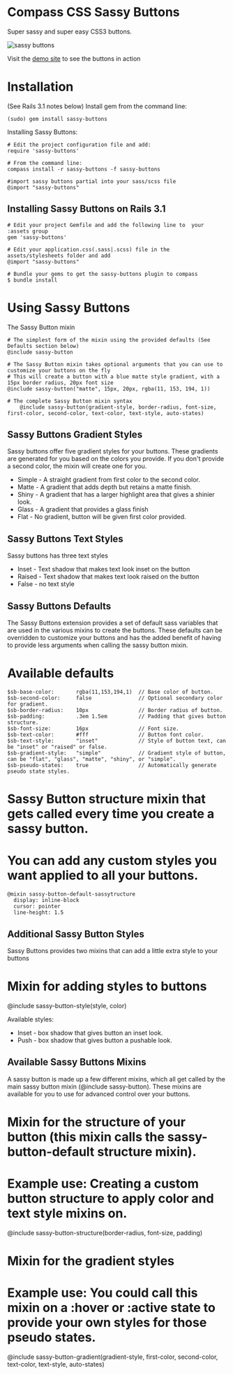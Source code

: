 Compass CSS Sassy Buttons
=========================

Super sassy and super easy CSS3 buttons.

![sassy buttons](http://dl.dropbox.com/u/1274637/sassy-buttons.png)

Visit the [demo site](http://jaredhardy.com/sassy-buttons/) to see the buttons in action

Installation
============

(See Rails 3.1 notes below)
Install gem from the command line:

    (sudo) gem install sassy-buttons

Installing Sassy Buttons:

    # Edit the project configuration file and add:
    require 'sassy-buttons'

    # From the command line:
    compass install -r sassy-buttons -f sassy-buttons

    #import sassy buttons partial into your sass/scss file
    @import "sassy-buttons"

Installing Sassy Buttons on Rails 3.1
-------------------------------------
    # Edit your project Gemfile and add the following line to  your :assets group
    gem 'sassy-buttons'

    # Edit your application.css(.sass|.scss) file in the assets/stylesheets folder and add
    @import "sassy-buttons"

    # Bundle your gems to get the sassy-buttons plugin to compass
    $ bundle install

Using Sassy Buttons
===================

The Sassy Button mixin

    # The simplest form of the mixin using the provided defaults (See Defaults section below)
    @include sassy-button

    # The Sassy Button mixin takes optional arguments that you can use to customize your buttons on the fly
    # This will create a button with a blue matte style gradient, with a 15px border radius, 20px font size
    @include sassy-button("matte", 15px, 20px, rgba(11, 153, 194, 1))

    # The complete Sassy Button mixin syntax
		@include sassy-button(gradient-style, border-radius, font-size, first-color, second-color, text-color, text-style, auto-states)
	


Sassy Buttons Gradient Styles
----------------------------
Sassy buttons offer five gradient styles for your buttons. These gradients are generated for you based on the colors you provide. If you don't provide a second color, the mixin will create one for you.

* Simple - A straight gradient from first color to the second color.
* Matte - A gradient that adds depth but retains a matte finish.
* Shiny - A gradient that has a larger highlight area that gives a shinier look.
* Glass - A gradient that provides a glass finish
* Flat - No gradient, button will be given first color provided.

Sassy Buttons Text Styles
-------------------------
Sassy buttons has three text styles

* Inset - Text shadow that makes text look inset on the button
* Raised - Text shadow that makes text look raised on the button
* False - no text style

Sassy Buttons Defaults
----------------------

The Sassy Buttons extension provides a set of default sass variables that are used in the various mixins to create the buttons. These defaults can be overridden to customize your buttons and has the added benefit of having to provide less arguments when calling the sassy button mixin.

  # Available defaults
	$sb-base-color:       rgba(11,153,194,1)  // Base color of button.
	$sb-second-color:     false               // Optional secondary color for gradient.
	$sb-border-radius:    10px                // Border radius of button.
	$sb-padding:          .3em 1.5em          // Padding that gives button structure.
	$sb-font-size:        16px                // Font size.
	$sb-text-color:       #fff                // Button font color.
	$sb-text-style:       "inset"             // Style of button text, can be "inset" or "raised" or false.
	$sb-gradient-style:   "simple"            // Gradient style of button, can be "flat", "glass", "matte", "shiny", or "simple".
	$sb-pseudo-states:    true                // Automatically generate pseudo state styles.

  # Sassy Button structure mixin that gets called every time you create a sassy button.
  # You can add any custom styles you want applied to all your buttons.
	@mixin sassy-button-default-sassytructure
	  display: inline-block
	  cursor: pointer
	  line-height: 1.5


Additional Sassy Button Styles
------------------------------

Sassy Buttons provides two mixins that can add a little extra style to your buttons

  # Mixin for adding styles to buttons
  @include sassy-button-style(style, color)

Available styles:

* Inset - box shadow that gives button an inset look.
* Push - box shadow that gives button a pushable look.


Available Sassy Buttons Mixins
------------------------------

A sassy button is made up a few different mixins, which all get called by the main sassy button mixin (@include sassy-button). These mixins are  available for you to use for advanced control over your buttons.

  # Mixin for the structure of your button (this mixin calls the sassy-button-default structure mixin).
  # Example use: Creating a custom button structure to apply color and text style mixins on.
  @include sassy-button-structure(border-radius, font-size, padding)

  # Mixin for the gradient styles
  # Example use: You could call this mixin on a :hover or :active state to provide your own styles for those pseudo states.
  @include sassy-button-gradient(gradient-style, first-color, second-color, text-color, text-style, auto-states)
